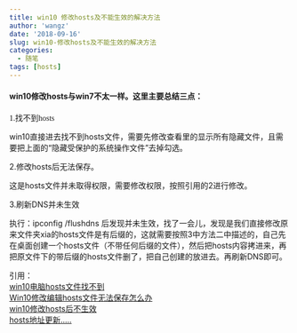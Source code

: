 ```yaml
---
title: win10 修改hosts及不能生效的解决方法
author: 'wangz'
date: '2018-09-16'
slug: win10-修改hosts及不能生效的解决方法
categories:
  - 随笔
tags: [hosts]
---
```


#### win10修改hosts与win7不太一样。这里主要总结三点：

<td bgcolor=#FA8072>
<font face="bold"> 1.找不到hosts</font>
</td>
   
   win10直接进去找不到hosts文件，需要先修改查看里的显示所有隐藏文件，且需要把上面的“隐藏受保护的系统操作文件”去掉勾选。

2.修改hosts后无法保存。

   这是hosts文件并未取得权限，需要修改权限，按照引用的2进行修改。
   
3.刷新DNS并未生效
   
   执行：ipconfig /flushdns 后发现并未生效，找了一会儿，发现是我们直接修改原来文件夹xia的hosts文件是有后缀的，这就需要按照3中方法二中描述的，自己先在桌面创建一个hosts文件（不带任何后缀的文件），然后把hosts内容拷进来，再把原文件下的带后缀的hosts文件删了，把自己创建的放进去。再刷新DNS即可。
   
引用：<br>
[win10电脑hosts文件找不到](http://jingyan.baidu.com/article/c1a3101e7b9b92de656deb14.html?allowHTTP=1)<br>
[Win10修改编辑hosts文件无法保存怎么办](https://jingyan.baidu.com/article/624e7459b194f134e8ba5a8e.html)<br>
[win10修改hosts后不生效](https://zhidao.baidu.com/question/1642616626983045500.html)<br>
[hosts地址更新.....](https://github.com/Googlehosts/hosts)



